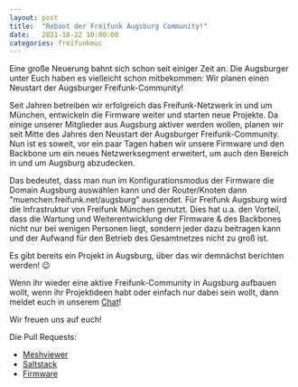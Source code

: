 ```yaml
---
layout: post
title:  "Reboot der Freifunk Augsburg Community!"
date:   2021-10-22 10:00:00
categories: freifunkmuc
---
```


Eine große Neuerung bahnt sich schon seit einiger Zeit an. Die Augsburger unter Euch haben es vielleicht schon mitbekommen: Wir planen einen Neustart der Augsburger Freifunk-Community!

Seit Jahren betreiben wir erfolgreich das Freifunk-Netzwerk in und um München, entwickeln die Firmware weiter und starten neue Projekte. Da einige unserer Mitglieder aus Augsburg aktiver werden wollen, planen wir seit Mitte des Jahres den Neustart der Augsburger Freifunk-Community.
Nun ist es soweit, vor ein paar Tagen haben wir unsere Firmware und den Backbone um ein neues Netzwerksegment erweitert, um auch den Bereich in und um Augsburg abzudecken.

Das bedeutet, dass man nun im Konfigurationsmodus der Firmware die Domain Augsburg auswählen kann und der Router/Knoten dann "muenchen.freifunk.net/augsburg" aussendet.
Für Freifunk Augsburg wird die Infrastruktur von Freifunk München genutzt. Dies hat u.a. den Vorteil, dass die Wartung und Weiterentwicklung der Firmware & des Backbones nicht nur bei wenigen Personen liegt, sondern jeder dazu beitragen kann und der Aufwand für den Betrieb des Gesamtnetzes nicht zu groß ist.

Es gibt bereits ein Projekt in Augsburg, über das wir demnächst berichten werden! :wink:

Wenn ihr wieder eine aktive Freifunk-Community in Augsburg aufbauen wollt, wenn ihr Projektideen habt oder einfach nur dabei sein wollt, dann meldet euch in unserem [Chat](https://chat.ffmuc.net/freifunk/channels/freifunk-augsburg)!

Wir freuen uns auf euch!

Die Pull Requests:
 - [Meshviewer](https://github.com/freifunkMUC/meshviewer/pull/5)
 - [Saltstack](https://github.com/freifunkMUC/ffmuc-salt-public/pull/70)
 - [Firmware](https://github.com/freifunkMUC/site-ffm/pull/151)